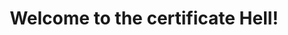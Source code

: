 ---
toc: true
layout: post
description: Managing digital certificates in the real world.
categories: [digital-certificates,cryptography,encryption]
title: Welcome to the certificate Hell! 
image: images/2021-04-bring-your-own-key/byok.jpg
hide: false
search_exclude: true
---